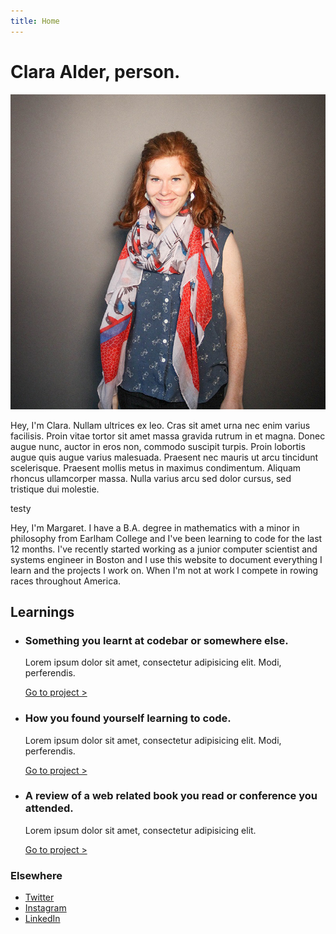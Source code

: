 ```yaml
---
title: Home
---
```


<html lang="en">
<head>
    <meta charset="UTF-8">
    <title>Clara Alder</title>
    <meta name="viewport" content="width=device-width, initial-scale=1.0, shrink-to-fit=no"><!--To make the site responsive-->
    <link href="https://fonts.googleapis.com/css?family=Lato:400,700|Oswald" rel="stylesheet"><!--Google fonts-->
</head>
<body>
<!-- <header>
</header> -->
<main class="Container">
    <h1>Clara Alder, person.</h1>
      <img title="" alt="Clara Alder" class="Photo" src="../images/clara-photo-football-cropped.jpg" />
    <p>Hey, I'm Clara. Nullam ultrices ex leo. Cras sit amet urna nec enim varius facilisis. Proin vitae tortor sit amet massa gravida rutrum in et magna. Donec augue nunc, auctor in eros non, commodo suscipit turpis. Proin lobortis augue quis augue varius malesuada. Praesent nec mauris ut arcu tincidunt scelerisque. Praesent mollis metus in maximus condimentum. Aliquam rhoncus ullamcorper massa. Nulla varius arcu sed dolor cursus, sed tristique dui molestie. </p>
    <div class="testy">testy</div><!--/.testy-->
            <p>Hey, I'm Margaret. I have a B.A. degree in mathematics with a minor in philosophy from Earlham College and I've been learning to code for the last 12 months. I've recently started working as a junior computer scientist and systems engineer in Boston
            and I use this website to document everything I learn and the projects I work on. When I'm not at work I compete in rowing races throughout America.</p>
        <h2>Learnings</h2>
        <ul class="Cards Grid">
            <li class="Card-item Grid-item Grid-third">
                <div class="Card-info">
                    <h3 class="Class-title">Something you learnt at codebar or somewhere else.</h3>
                    <p>Lorem ipsum dolor sit amet, consectetur adipisicing elit. Modi, perferendis.</p>
                    <a href="">Go to project ></a>
                </div>
                <!--Card-info-->
            </li><!--Card-item-->
            <li class="Card-item Grid-item Grid-third">
                <div class="Card-info">
                    <h3 class="Class-title">How you found yourself learning to code.</h3>
                    <p>Lorem ipsum dolor sit amet, consectetur adipisicing elit. Modi, perferendis.</p>
                    <a href="">Go to project ></a>
                </div>
                <!--Card-info-->
            </li><!--Card-item-->
            <li class="Card-item Grid-item Grid-third">
                <div class="Card-info">
                    <h3 class="Class-title">A review of a web related book you read or conference you attended.</h3>
                    <p>Lorem ipsum dolor sit amet, consectetur adipisicing elit.</p>
                    <a href="">Go to project ></a>
                </div>
                <!--Card-info-->
            </li><!--Card-item-->
        </ul><!--/.Grid-->
        <!--Cards-->
        <h3>Elsewhere</h3>
    <ul class="List-noBullets">
        <li class="Social-link"><a class="Social-link" href="">Twitter</a></li>
        <li class="Social-link"><a class="Social-link" href="">Instagram</a></li>
        <li class="Social-link"><a class="Social-link" href="">LinkedIn</a></li>
    </ul>
    </main>
</body>
    
</main>
</body>
</html>
